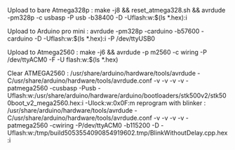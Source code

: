 Upload to bare Atmega328p :
make -j8 && reset_atmega328.sh && avrdude  -pm328p -c usbasp -P usb -b38400 -D -Uflash:w:$(ls *.hex):i

Upload to Arduino pro mini :
avrdude  -pm328p -carduino -b57600   -carduino  -D -Uflash:w:$(ls *.hex):i -P /dev/ttyUSB0

Upload to Atmega2560 :
make -j6 && avrdude -p m2560 -c wiring -P /dev/ttyACM0 -F -U flash:w:$(ls *.hex)


Clear ATMEGA2560 :
/usr/share/arduino/hardware/tools/avrdude -C/usr/share/arduino/hardware/tools/avrdude.conf -v -v -v -v -patmega2560 -cusbasp -Pusb -Uflash:w:/usr/share/arduino/hardware/arduino/bootloaders/stk500v2/stk500boot_v2_mega2560.hex:i -Ulock:w:0x0F:m
reprogram with blinker :
/usr/share/arduino/hardware/tools/avrdude -C/usr/share/arduino/hardware/tools/avrdude.conf -v -v -v -v -patmega2560 -cwiring -P/dev/ttyACM0 -b115200 -D -Uflash:w:/tmp/build5053554090854919602.tmp/BlinkWithoutDelay.cpp.hex:i
